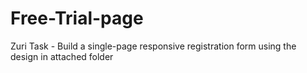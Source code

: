 # Free-Trial-page
Zuri Task - Build a single-page responsive registration form using the design in attached folder
